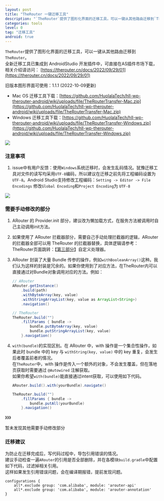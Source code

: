 ```yaml
---
layout: post
title: "TheRouter 一键迁移工具"
description: "`TheRouter`提供了图形化界面的迁移工具，可以一键从其他路由迁移到`TheRouter`，目前仅支持`ARouter`，其他路由框架迁移也在开发中。"
categories: tools
level: 0
tag: "迁移工具" 
android: true
---
```



`TheRouter`提供了图形化界面的迁移工具，可以一键从其他路由迁移到`TheRouter`。   
全新迁移工具已集成到 AndroidStudio 开发插件中，可直接在AS插件市场下载，相关介绍请访问： [https://therouter.cn/docs/2022/09/29/01](https://therouter.cn/docs/2022/09/29/01)  
 
旧版本图形界面可使用：1.1.1 (2022-10-09更新)

- Mac OS 迁移工具下载：[https://github.com/HuolalaTech/hll-wp-therouter-android/wiki/uploads/file/TheRouterTransfer-Mac.zip](https://github.com/HuolalaTech/hll-wp-therouter-android/wiki/uploads/file/TheRouterTransfer-Mac.zip) 
- Windows 迁移工具下载：[https://github.com/HuolalaTech/hll-wp-therouter-android/wiki/uploads/file/TheRouterTransfer-Windows.zip](https://github.com/HuolalaTech/hll-wp-therouter-android/wiki/uploads/file/TheRouterTransfer-Windows.zip)  

<img src="{{site.url}}/assets/img/image/TheRouterTransfer.png" class="blog-img"/>



### 注意事项

1. issue中有用户反馈：使用`Windows`系统迁移时，会发生乱码情况。犹豫迁移工具对文件的读写均采用`UTF-8`编码，所以建议在迁移之前先将工程编码设置为`UTF-8`。Android Studio支持修改工程编码：`Setting -> Editor -> File Encodings` 修改`Global Encoding`和`Project Encoding`为 `UTF-8`  

<img src="{{site.url}}/assets/img/image/encode.jpg" class="blog-img">


### 需要手动修改的部分

1. ARouter 的 Provider.init 部分，建议改为懒加载方式，在服务方法被调用时自己主动调用init方法。    

2. 如果使用了 ARouter 拦截器部分，需要自己手动处理拦截器的逻辑，ARouter的拦截器全部可以用 TheRouter 的拦截器替换，具体逻辑请参考：TheRouter页面跳转：【[第三部分](https://therouter.cn/docs/2022/08/28/01)】自定义处理器。    


3. ARouter 封装了大量 Bundle 传参的操作，例如`withBooleanArray()`这种。我们认为这样的封装是冗余的。如果你使用到了对应方法，在TheRouter内可以直接通过对Bundle对象调用对应的方法。例如：    
	
	```java
	// ARouter 
	ARouter.getInstance()
		.build(path)
		.withByteArray(key, value)
		.withStringArrayList(key, value as ArrayList<String>)
		.navigation()
	
	// TheRouter
	TheRouter.build("")
		.fillParams { bundle ->
		    bundle.putByteArray(key, value)
		    bundle.putStringArrayList(key, value)
		}.navigation()
	```

4. `with(bundle)`的实现区别。在 ARouter 中，with 操作是一个集合性操作，如果此时 bundle 中的 key 与 `withString(key, value)` 中的 key 重复，会发生后者覆盖前者的情况。    
在`TheRouter`中，with 操作是传入一个额外的对象，不会发生覆盖，但在落地页获取时需要通过 `@Autowired` 注解获取。    
如果你希望`with(bundle)`能直接通过intent获取，可以使用如下代码。  

	```java
	ARouter.build().with(yourBundle).navigate()
	
	TheRouter.build("")
		.fillParams { bundle ->
		    bundle.putAll(yourBundle)
		}.navigation()
	```


》》》   

暂未发现其他需要手动修改部分

### 迁移建议

为防止在迁移完成后，写代码过程中，导包引用错误的情况。  
建议手动检查一遍`ARouter`的引用是否全部删除，并在各模块`build.gradle`中配置如下代码，过滤掉相关引用。   
这样如果发生引用错误问题，会在编译期报错，提前发现问题。   

```
configurations {
    all*.exclude group: 'com.alibaba', module: 'arouter-api'
    all*.exclude group: 'com.alibaba', module: 'arouter-annotation'
}
```
